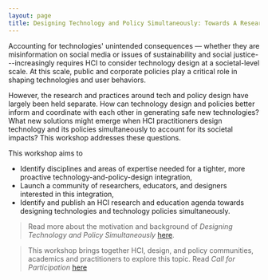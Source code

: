 ```yaml
---
layout: page
title: Designing Technology and Policy Simultaneously: Towards A Research Agenda and New Practice
---
```

 
Accounting for technologies' unintended consequences — whether they are misinformation on social media or issues of sustainability and social justice---increasingly requires HCI to consider technology design at a societal-level scale. At this scale, public and corporate policies play a critical role in shaping technologies and user behaviors. 

However, the research and practices around tech and policy design have largely been held separate. How can technology design and policies better inform and coordinate with each other in generating safe new technologies? What new solutions might emerge when HCI practitioners design technology and its policies simultaneously to account for its societal impacts? This workshop addresses these questions.

This workshop aims to

* Identify disciplines and areas of expertise needed for a tighter, more proactive technology-and-policy-design integration,
* Launch a community of researchers, educators, and designers interested in this integration,
* Identify and publish an HCI research and education agenda towards designing technologies and technology policies simultaneously.

> Read more about the motivation and background of _Designing Technology and Policy Simultaneously_ [here](https://www.researchgate.net/profile/Qian-Yang-19/publication/367118347_Designing_Technology_and_Policy_Simultaneously_Towards_A_Research_Agenda_and_New_Practice/links/63c1e373d9fb5967c2d354b6/Designing-Technology-and-Policy-Simultaneously-Towards-A-Research-Agenda-and-New-Practice.pdf).

> This workshop brings together HCI, design, and policy communities, academics and practitioners to explore this topic. Read _Call for Participation_ [here](cfp.md)

